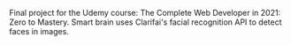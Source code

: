 Final project for the Udemy course: The Complete Web Developer in 2021: Zero to Mastery.
Smart brain uses Clarifai's facial recognition API to detect faces in images.
